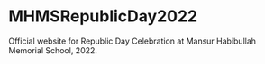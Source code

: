 # MHMSRepublicDay2022

Official website for Republic Day Celebration at Mansur Habibullah Memorial School, 2022.
